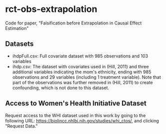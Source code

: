 # rct-obs-extrapolation
Code for paper, "Falsification before Extrapolation in Causal Effect Estimation"

## Datasets

* ihdpFull.csv: Full covariate dataset with 985 observations and 103 variables
* ihdp.csv: The dataset with covariates used in (Hill, 2011) and three additional variables indicating the mom's ethnicity, ending with 985 observations and 29 variables (including 1 treatment variable). Note that part of the observations was further removed in (Hill, 2011) to create confounding, which is not done to this dataset.

## Access to Women's Health Initiative Dataset
Request access to the WHI dataset used in this work by going to the following URL: https://biolincc.nhlbi.nih.gov/studies/whi_ctos/, and clicking "Request Data." 

